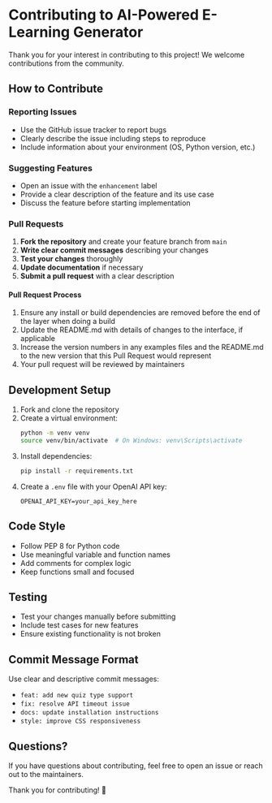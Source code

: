 # Contributing to AI-Powered E-Learning Generator

Thank you for your interest in contributing to this project! We welcome contributions from the community.

## How to Contribute

### Reporting Issues
- Use the GitHub issue tracker to report bugs
- Clearly describe the issue including steps to reproduce
- Include information about your environment (OS, Python version, etc.)

### Suggesting Features
- Open an issue with the `enhancement` label
- Provide a clear description of the feature and its use case
- Discuss the feature before starting implementation

### Pull Requests

1. **Fork the repository** and create your feature branch from `main`
2. **Write clear commit messages** describing your changes
3. **Test your changes** thoroughly
4. **Update documentation** if necessary
5. **Submit a pull request** with a clear description

#### Pull Request Process

1. Ensure any install or build dependencies are removed before the end of the layer when doing a build
2. Update the README.md with details of changes to the interface, if applicable
3. Increase the version numbers in any examples files and the README.md to the new version that this Pull Request would represent
4. Your pull request will be reviewed by maintainers

## Development Setup

1. Fork and clone the repository
2. Create a virtual environment:
   ```bash
   python -m venv venv
   source venv/bin/activate  # On Windows: venv\Scripts\activate
   ```
3. Install dependencies:
   ```bash
   pip install -r requirements.txt
   ```
4. Create a `.env` file with your OpenAI API key:
   ```
   OPENAI_API_KEY=your_api_key_here
   ```

## Code Style

- Follow PEP 8 for Python code
- Use meaningful variable and function names
- Add comments for complex logic
- Keep functions small and focused

## Testing

- Test your changes manually before submitting
- Include test cases for new features
- Ensure existing functionality is not broken

## Commit Message Format

Use clear and descriptive commit messages:
- `feat: add new quiz type support`
- `fix: resolve API timeout issue`
- `docs: update installation instructions`
- `style: improve CSS responsiveness`

## Questions?

If you have questions about contributing, feel free to open an issue or reach out to the maintainers.

Thank you for contributing! 🎉
